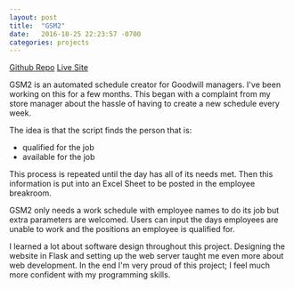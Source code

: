 ```yaml
---
layout: post
title:  "GSM2"
date:   2016-10-25 22:23:57 -0700
categories: projects
---
```

[Github Repo](https://github.com/Kyle-Magee/GSM2)
[Live Site](http://gsmsolac.tech)

GSM2 is an automated schedule creator for Goodwill managers. I've been working on this for a few months.
This began with a complaint from my store manager about the hassle of having to create a new schedule every week.

The idea is that the script finds the person that is:
 * qualified for the job
 * available for the job

This process is repeated until the day has all of its needs met. Then this information is put into an Excel Sheet to be
posted in the employee breakroom.

GSM2 only needs a work schedule with employee names to do its job but extra parameters are welcomed. Users can input
the days employees are unable to work and the positions an employee is qualified for.

I learned a lot about software design throughout this project. Designing the website in Flask and setting up the web server
taught me even more about web development. In the end I'm very proud of this project; I feel much more confident with my programming skills.
